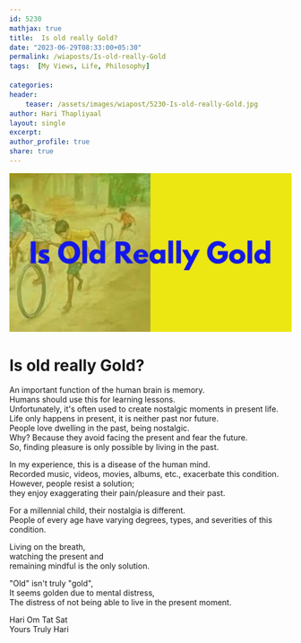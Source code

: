 ```yaml
---    
id: 5230
mathjax: true    
title:  Is old really Gold?      
date: "2023-06-29T08:33:00+05:30"    
permalink: /wiaposts/Is-old-really-Gold   
tags:  [My Views, Life, Philosophy]     
    
categories:    
header:    
    teaser: /assets/images/wiapost/5230-Is-old-really-Gold.jpg    
author: Hari Thapliyaal    
layout: single    
excerpt:    
author_profile: true    
share: true    
---    
```

    
![Is Old Really Gold](/assets/images/wiapost/5230-Is-old-really-Gold.jpg)    

# Is old really Gold?

An important function of the human brain is memory.    
Humans should use this for learning lessons.    
Unfortunately, it's often used to create nostalgic moments in present life.    
Life only happens in present, it is neither past nor future.    
People love dwelling in the past, being nostalgic.    
Why? Because they avoid facing the present and fear the future.    
So, finding pleasure is only possible by living in the past.    
    
In my experience, this is a disease of the human mind.    
Recorded music, videos, movies, albums, etc., exacerbate this condition.    
However, people resist a solution;     
they enjoy exaggerating their pain/pleasure and their past.    
    
For a millennial child, their nostalgia is different.    
People of every age have varying degrees, types, and severities of this condition.    
    
Living on the breath,     
watching the present and     
remaining mindful is the only solution.    
    
"Old" isn't truly "gold",    
It seems golden due to mental distress,    
The distress of not being able to live in the present moment.    
    
    
Hari Om Tat Sat    
Yours Truly Hari
